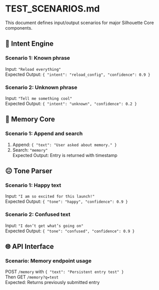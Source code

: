 # TEST_SCENARIOS.md

This document defines input/output scenarios for major Silhouette Core components.

## 🎯 Intent Engine

### Scenario 1: Known phrase
Input: `"Reload everything"`  
Expected Output: `{ "intent": "reload_config", "confidence": 0.9 }`

### Scenario 2: Unknown phrase
Input: `"Tell me something cool"`  
Expected Output: `{ "intent": "unknown", "confidence": 0.2 }`

## 🧠 Memory Core

### Scenario 1: Append and search
1. Append: `{ "text": "User asked about memory." }`
2. Search: `"memory"`  
Expected Output: Entry is returned with timestamp

## 😐 Tone Parser

### Scenario 1: Happy text
Input: `"I am so excited for this launch!"`  
Expected Output: `{ "tone": "happy", "confidence": 0.9 }`

### Scenario 2: Confused text
Input: `"I don’t get what’s going on"`  
Expected Output: `{ "tone": "confused", "confidence": 0.9 }`

## 🌐 API Interface

### Scenario: Memory endpoint usage
POST `/memory` with `{ "text": "Persistent entry test" }`  
Then GET `/memory?q=test`  
Expected: Returns previously submitted entry
